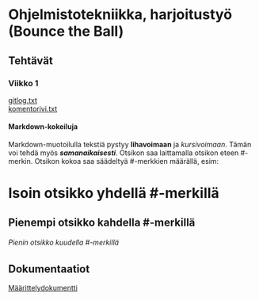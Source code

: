 # Ohjelmistotekniikka, harjoitustyö (Bounce the Ball)
## Tehtävät
### Viikko 1  
[gitlog.txt](https://github.com/Na-na13/Bounce-the-Ball/blob/master/laskarit/viikko1/gitlog.txt)  
[komentorivi.txt](https://github.com/Na-na13/Bounce-the-Ball/blob/master/laskarit/viikko1/komentorivi.txt)  
#### Markdown-kokeiluja
Markdown-muotoilulla tekstiä pystyy **lihavoimaan** ja *kursivoimaan*. Tämän voi tehdä myös ***samanaikaisesti***. Otsikon saa laittamalla otsikon eteen #-merkin. Otsikon kokoa saa säädeltyä #-merkkien määrällä, esim:  
# Isoin otsikko yhdellä #-merkillä
## Pienempi otsikko kahdella #-merkillä
###### Pienin otsikko kuudella #-merkillä
  
  
## Dokumentaatiot  
[Määrittelydokumentti](https://github.com/Na-na13/Bounce-the-Ball/blob/master/dokumentaatiot/maarittelydokumentti.md)
